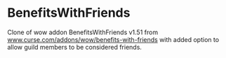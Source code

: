 # BenefitsWithFriends

Clone of wow addon BenefitsWithFriends v1.51 from www.curse.com/addons/wow/benefits-with-friends
with added option to allow guild members to be considered friends.

